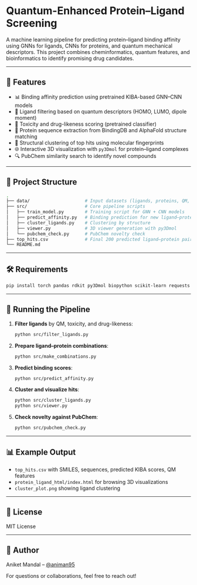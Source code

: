 # Quantum-Enhanced Protein–Ligand Screening

A machine learning pipeline for predicting protein–ligand binding affinity using GNNs for ligands, CNNs for proteins, and quantum mechanical descriptors. This project combines cheminformatics, quantum features, and bioinformatics to identify promising drug candidates.

---

## 🚀 Features

- 📊 Binding affinity prediction using pretrained KIBA-based GNN–CNN models
- 🧪 Ligand filtering based on quantum descriptors (HOMO, LUMO, dipole moment)
- 💊 Toxicity and drug-likeness scoring (pretrained classifier)
- 🧬 Protein sequence extraction from BindingDB and AlphaFold structure matching
- 🔬 Structural clustering of top hits using molecular fingerprints
- 🌐 Interactive 3D visualization with `py3Dmol` for protein–ligand complexes
- 🔍 PubChem similarity search to identify novel compounds

---

## 📁 Project Structure

```bash
.
├── data/                     # Input datasets (ligands, proteins, QM, etc.)
├── src/                      # Core pipeline scripts
│   ├── train_model.py        # Training script for GNN + CNN models
│   ├── predict_affinity.py   # Binding prediction for new ligand–protein pairs
│   ├── cluster_ligands.py    # Clustering by structure
│   ├── viewer.py             # 3D viewer generation with py3Dmol
│   └── pubchem_check.py      # PubChem novelty check
├── top_hits.csv              # Final 200 predicted ligand–protein pairs
└── README.md
```

---

## 🛠️ Requirements

```bash
pip install torch pandas rdkit py3Dmol biopython scikit-learn requests
```

---

## 🧪 Running the Pipeline

1. **Filter ligands** by QM, toxicity, and drug-likeness:
   ```bash
   python src/filter_ligands.py
   ```

2. **Prepare ligand–protein combinations**:
   ```bash
   python src/make_combinations.py
   ```

3. **Predict binding scores**:
   ```bash
   python src/predict_affinity.py
   ```

4. **Cluster and visualize hits**:
   ```bash
   python src/cluster_ligands.py
   python src/viewer.py
   ```

5. **Check novelty against PubChem**:
   ```bash
   python src/pubchem_check.py
   ```

---

## 📊 Example Output

- `top_hits.csv` with SMILES, sequences, predicted KIBA scores, QM features
- `protein_ligand_html/index.html` for browsing 3D visualizations
- `cluster_plot.png` showing ligand clustering

---

## 📄 License

MIT License

---

## 👤 Author

Aniket Mandal – [@animan95](https://github.com/animan95)

For questions or collaborations, feel free to reach out!
